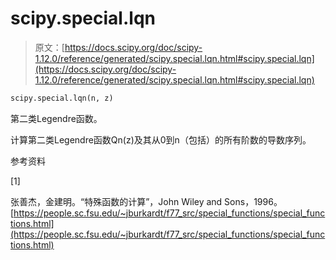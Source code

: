 # scipy.special.lqn

> 原文：[https://docs.scipy.org/doc/scipy-1.12.0/reference/generated/scipy.special.lqn.html#scipy.special.lqn](https://docs.scipy.org/doc/scipy-1.12.0/reference/generated/scipy.special.lqn.html#scipy.special.lqn)

```py
scipy.special.lqn(n, z)
```

第二类Legendre函数。

计算第二类Legendre函数Qn(z)及其从0到n（包括）的所有阶数的导数序列。

参考资料

[1]

张善杰，金建明。“特殊函数的计算”，John Wiley and Sons，1996。[https://people.sc.fsu.edu/~jburkardt/f77_src/special_functions/special_functions.html](https://people.sc.fsu.edu/~jburkardt/f77_src/special_functions/special_functions.html)
